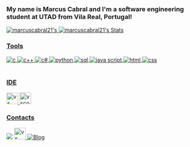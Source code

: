 ### My name is Marcus Cabral and I'm a software engineering student at UTAD from Vila Real, Portugal! 

 <a href="https://github.com/marcuscabral21/marcuscabral21">
  <img src="https://github-readme-stats.vercel.app/api?username=marcuscabral21&show_icons=true&line_height=20&count_private=true&title_color=1F6FEB&text_color=ffffff&bg_color=1d1f21&border_color=000000" alt="marcuscabral21's"/>
</a>
<a href=https://github.com/marcuscabral21/marcuscabral21">
  <img src="https://github-readme-stats.vercel.app/api/top-langs/?username=marcuscabral21&layout=compact&title_color=1F6FEB&text_color=ffffff&bg_color=1d1f21&border_color=000000&langs_count=6" alt="marcuscabral21's Stats"/>

 ### Tools 
 
 <div style="display: inline_block">
  <img align="center" alt="c" src="https://img.shields.io/badge/C-00599C?style=for-the-badge&logo=c&logoColor=white" />
  <img align="center" alt="c++" src="https://img.shields.io/badge/C%2B%2B-00599C?style=for-the-badge&logo=c%2B%2B&logoColor=white" />
  <img align="center" alt="c#" src="https://img.shields.io/badge/C%23-239120?style=for-the-badge&logo=c-sharp&logoColor=white" />
  <img align="center" alt="python" src="https://img.shields.io/badge/Python-14354C?style=for-the-badge&logo=python&logoColor=white" />
  <img align="center" alt="sql" src="https://img.shields.io/badge/MySQL-00000F?style=for-the-badge&logo=mysql&logoColor=white" />
  <img align="center" alt="java script" src="https://img.shields.io/badge/JavaScript-F7DF1E?style=for-the-badge&logo=javascript&logoColor=black" />
  <img align="center" alt="html" src="https://img.shields.io/badge/HTML5-E34F26?style=for-the-badge&logo=html5&logoColor=white" />
  <img align="center" alt="css" src="https://img.shields.io/badge/CSS3-1572B6?style=for-the-badge&logo=css3&logoColor=white" />
</div><br/>

 ### IDE
  
  <img src='https://img.shields.io/badge/Visual_Studio-5C2D91?style=for-the-badge&logo=visual%20studio&logoColor=white' alt='vs' height='30' />
  <img src='https://img.shields.io/badge/Visual_Studio_Code-0078D4?style=for-the-badge&logo=visual%20studio%20code&logoColor=white' alt='vscode' height='30' />

### Contacts

<a href="https://instagram.com/_marcus.cabral" target="_blank"><img src="https://img.shields.io/badge/-Instagram-%23E4405F?style=for-the-badge&logo=instagram&logoColor=white" target="_blank"></a>
<a href="https://www.linkedin.com/in/marcus-cabral-529a61233/" target="_blank"><img src='https://img.shields.io/badge/LinkedIn-0077B5?style=for-the-badge&logo=linkedin&logoColor=white' alt='vs' height='30' />
[![Blog](https://img.shields.io/badge/Gmail-D14836?style=for-the-badge&logo=gmail&logoColor=white)](mailto:marcusdavicabral2101@gmail.com)
